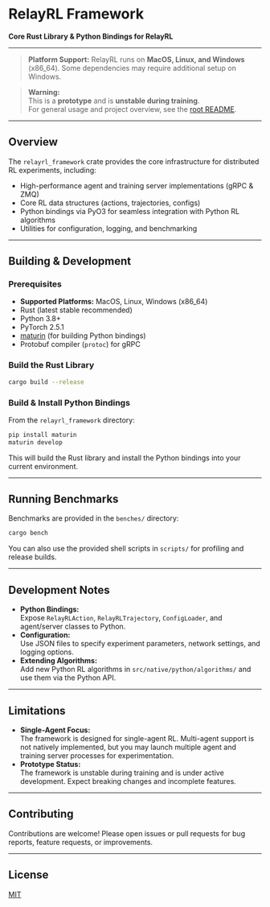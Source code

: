 # RelayRL Framework

**Core Rust Library & Python Bindings for RelayRL**

---

> **Platform Support:**
> RelayRL runs on **MacOS, Linux, and Windows** (x86_64). Some dependencies may require additional setup on Windows.

> **Warning:**  
> This is a **prototype** and is **unstable during training**.  
> For general usage and project overview, see the [root README](../README.md).

---

## Overview

The `relayrl_framework` crate provides the core infrastructure for distributed RL experiments, including:

- High-performance agent and training server implementations (gRPC & ZMQ)
- Core RL data structures (actions, trajectories, configs)
- Python bindings via PyO3 for seamless integration with Python RL algorithms
- Utilities for configuration, logging, and benchmarking

---

## Building & Development

### Prerequisites

- **Supported Platforms:** MacOS, Linux, Windows (x86_64)
- Rust (latest stable recommended)
- Python 3.8+
- PyTorch 2.5.1
- [maturin](https://github.com/PyO3/maturin) (for building Python bindings)
- Protobuf compiler (`protoc`) for gRPC

### Build the Rust Library

```sh
cargo build --release
```

### Build & Install Python Bindings

From the `relayrl_framework` directory:

```sh
pip install maturin
maturin develop
```

This will build the Rust library and install the Python bindings into your current environment.

---

## Running Benchmarks

Benchmarks are provided in the `benches/` directory:

```sh
cargo bench
```

You can also use the provided shell scripts in `scripts/` for profiling and release builds.

---

## Development Notes

- **Python Bindings:**  
  Expose `RelayRLAction`, `RelayRLTrajectory`, `ConfigLoader`, and agent/server classes to Python.
- **Configuration:**  
  Use JSON files to specify experiment parameters, network settings, and logging options.
- **Extending Algorithms:**  
  Add new Python RL algorithms in `src/native/python/algorithms/` and use them via the Python API.

---

## Limitations

- **Single-Agent Focus:**  
  The framework is designed for single-agent RL. Multi-agent support is not natively implemented, but you may launch multiple agent and training server processes for experimentation.
- **Prototype Status:**  
  The framework is unstable during training and is under active development. Expect breaking changes and incomplete features.

---

## Contributing

Contributions are welcome! Please open issues or pull requests for bug reports, feature requests, or improvements.

---

## License

[MIT](../LICENSE)